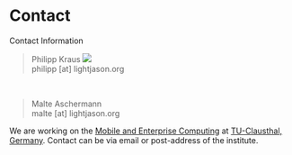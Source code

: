 # Contact

Contact Information

> Philipp Kraus ![](http://www.gravatar.com/avatar/2de3ae533823dae934d3b45b239f797c#floatright)  
> philipp [at] lightjason.org

<br/>  

> Malte Aschermann  
> malte [at] lightjason.org

We are working on the [Mobile and Enterprise Computing](http://meclab.in.tu-clausthal.de/) at [TU-Clausthal, Germany](http://tu-clausthal.de). Contact can be via email or post-address of the institute.